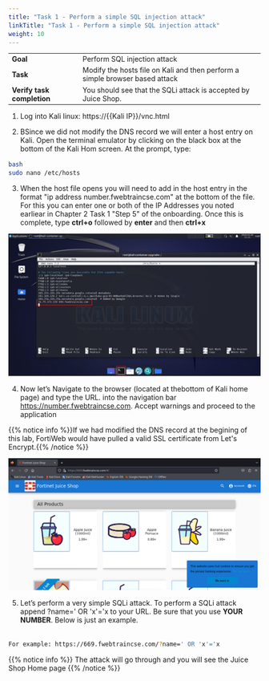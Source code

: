 ```yaml
---
title: "Task 1 - Perform a simple SQL injection attack"
linkTitle: "Task 1 - Perform a simple SQL injection attack"
weight: 10
---
```



|                            |    |  
|----------------------------| ----
| **Goal**                   | Perform SQL injection attack
| **Task**                   | Modify the hosts file on Kali and then perform a simple browser based attack
| **Verify task completion** | You should see that the SQLi attack is accepted by Juice Shop.

1. Log into Kali linux: https://{{Kali IP}}/vnc.html

2. BSince we did not modify the DNS record we will enter a host entry on Kali.  Open the terminal emulator by clicking on the black box at the bottom of the Kali Hom screen. At the prompt, type:

```sh
bash
sudo nano /etc/hosts
```

3. When the host file opens you will need to add in the host entry in the format "ip address number.fwebtraincse.com" at the bottom of the file.  For this you can enter one or both of the IP Addresses you noted earliear in Chapter 2 Task 1 "Step 5" of the onboarding.   Once this is complete, type **ctrl+o** followed by **enter** and then **ctrl+x**

![Hosts](hosts.png)

4. Now let’s Navigate to the browser (located at thebottom of Kali home page) and type the URL. into the navigation bar https://number.fwebtraincse.com.  Accept warnings and proceed to the application

{{% notice info %}}If we had modified the DNS record at the begining of this lab, FortiWeb would have pulled a valid SSL certificate from Let's Encrypt.{{% /notice %}}

![stud-home](studhome.png)

5. Let’s perform a very simple SQLi attack. To perform a SQLi attack append ?name=' OR 'x'='x to your URL.  Be sure that you use **YOUR NUMBER**.  Below is just an example.

```sh

For example: https://669.fwebtraincse.com/?name=' OR 'x'='x

```

{{% notice info %}}
The attack will go through and you will see the Juice Shop Home page
{{% /notice %}}

